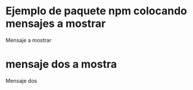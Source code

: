 # Ejemplo de paquete npm colocando mensajes a mostrar
Mensaje a mostrar


# mensaje dos a mostra
Mensaje dos


